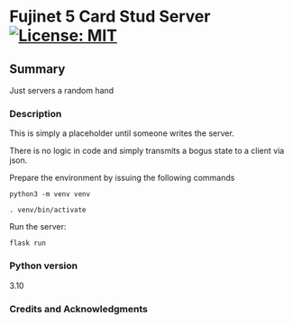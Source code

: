 # Fujinet 5 Card Stud Server [![License: MIT](https://img.shields.io/badge/License-MIT-blue.svg)](https://opensource.org/licenses/MIT)

## Summary
Just servers a random hand

### Description

This is simply a placeholder until someone writes
the server.

There is no logic in code and simply transmits
a bogus state to a client via json.

Prepare the environment by issuing the following commands

```text
python3 -m venv venv

. venv/bin/activate

```
Run the server:

```text
flask run
```

### Python version
3.10

### Credits and Acknowledgments 


